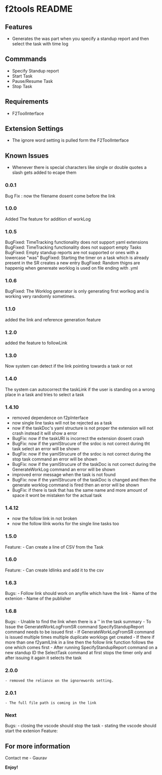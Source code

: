 # f2tools README

## Features

- Generates the was part when you specify a standup report and then select the task with time log

## Commmands

- Specify Standup report 
- Start Task
- Pause/Resume Task
- Stop Task

## Requirements

- F2ToolInterface

## Extension Settings

- The ignore word setting is pulled form the F2ToolInterface

## Known Issues

- Whenever there is special characters like single or double quotes a slash gets added to ecape them

### 0.0.1

Bug Fix : now the filename dosent come before the link

### 1.0.0

Added The feature for addition of workLog 

### 1.0.5

BugFixed: TimeTracking functionality does not support yaml extensions
BugFixed: TimeTracking functionality does not support empty Tasks
BugFixed: Empty standup reports are not supported or ones with a lowercase "was"
BugFixed: Starting the timer on a task which is already present in the SR creates a new entry
BugFixed: Random thigns are happenig when genereate worklog is used on file ending with .yml

### 1.0.6
BugFixed: The Worklog generator is only generating first worlkog and is working very randomly sometimes.

### 1.1.0
added the link and reference generation feature

### 1.2.0
added the feature to followLink

### 1.3.0
Now system can detect if the link pointing towards a task or not

### 1.4.0
The system can autocorrect the taskLink if the user is standing on a wrong place in a task and tries to select a task

### 1.4.10
- removed dependence on f2pInterface
- now single line tasks will not be rejected as a task
- now if the taskDoc's yaml structure is not proper the extension will not crash instead it will show a error
- BugFix: now if the taskURI is incorrect the extension dosent crash
- BugFix: now if the yamlStrucure of the srdoc is not correct during tht task select an error will be shown
- BugFix: now if the yamlStrucure of the srdoc is not correct during the stop task command an error will be shown
- BugFix: now if the yamlStrucure of the taskDoc is not correct during the GenerateWorkLog command an error will be shown
- improved error message when the task is not found
- BugFix: now if the yamlStrucure of the taskDoc is changed and then the generate worklog command is fired then an error will be shown
- BugFix: if there is task that has the same name and more amount of space it wont be mistaken for the actual task

### 1.4.12
- now the follow link in not broken
- now the follow lilnk works for the single line tasks too

### 1.5.0
Feature:
    - Can create a line of CSV from the Task

### 1.6.0
Feature:
    - Can create Idlinks and add it to the csv

### 1.6.3
Bugs:
    - Follow link should work on anyfile which have the link
    - Name of the extenion
    - Name of the publisher
### 1.6.8
Bugs:
    - Unable to find the link when there is a '' in the task summary
    - To Issue the GenerateWorkLogFromSR command SpecifyStandupReport command needs to be issued first
    - If GenerateWorkLogFromSR command is issued multiple times multiple duplicate worklogs get created
    - If there if more than one f2yamlLInk in a line then the follow link function follows the one which comes first
    - After running SpecifyStandupReport command on a new standup ID the SelectTask command at first stops the timer only and after issuing it again it selects the task
    
### 2.0.0
    - removed the reliance on the ignorewords setting.

### 2.0.1
    - The full file path is coming in the link
    
### Next
Bugs:
    - closing the vscode should stop the task
    - stating the vscode should start the extenion
Feature:

## For more information

Contact me - Gaurav

**Enjoy!**
